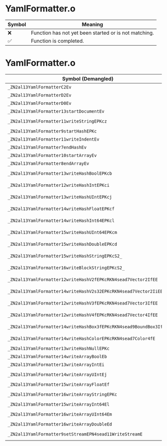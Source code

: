 # YamlFormatter.o
| Symbol | Meaning 
| ------------- | ------------- 
| :x: | Function has not yet been started or is not matching. 
| :white_check_mark: | Function is completed. 


# YamlFormatter.o
| Symbol (Demangled) | Symbol (Mangled) | Decompiled? |
| ------------- |  ------------- | ------------- |
| `_ZN2al13YamlFormatterC2Ev` | `al::YamlFormatter::YamlFormatter(void)` | :white_check_mark: |
| `_ZN2al13YamlFormatterD2Ev` | `al::YamlFormatter::~YamlFormatter()` | :white_check_mark: |
| `_ZN2al13YamlFormatterD0Ev` | `al::YamlFormatter::~YamlFormatter()` | :white_check_mark: |
| `_ZN2al13YamlFormatter13startDocumentEv` | `al::YamlFormatter::startDocument(void)` | :white_check_mark: |
| `_ZN2al13YamlFormatter11writeStringEPKcz` | `al::YamlFormatter::writeString(char const*,...)` | :white_check_mark: |
| `_ZN2al13YamlFormatter9startHashEPKc` | `al::YamlFormatter::startHash(char const*)` | :white_check_mark: |
| `_ZN2al13YamlFormatter11writeIndentEv` | `al::YamlFormatter::writeIndent(void)` | :white_check_mark: |
| `_ZN2al13YamlFormatter7endHashEv` | `al::YamlFormatter::endHash(void)` | :white_check_mark: |
| `_ZN2al13YamlFormatter10startArrayEv` | `al::YamlFormatter::startArray(void)` | :white_check_mark: |
| `_ZN2al13YamlFormatter8endArrayEv` | `al::YamlFormatter::endArray(void)` | :white_check_mark: |
| `_ZN2al13YamlFormatter13writeHashBoolEPKcb` | `al::YamlFormatter::writeHashBool(char const*,bool)` | :white_check_mark: |
| `_ZN2al13YamlFormatter12writeHashIntEPKci` | `al::YamlFormatter::writeHashInt(char const*,int)` | :white_check_mark: |
| `_ZN2al13YamlFormatter13writeHashUIntEPKcj` | `al::YamlFormatter::writeHashUInt(char const*,unsigned int)` | :white_check_mark: |
| `_ZN2al13YamlFormatter14writeHashFloatEPKcf` | `al::YamlFormatter::writeHashFloat(char const*,float)` | :white_check_mark: |
| `_ZN2al13YamlFormatter14writeHashInt64EPKcl` | `al::YamlFormatter::writeHashInt64(char const*,long)` | :white_check_mark: |
| `_ZN2al13YamlFormatter15writeHashUInt64EPKcm` | `al::YamlFormatter::writeHashUInt64(char const*,unsigned long)` | :white_check_mark: |
| `_ZN2al13YamlFormatter15writeHashDoubleEPKcd` | `al::YamlFormatter::writeHashDouble(char const*,double)` | :white_check_mark: |
| `_ZN2al13YamlFormatter15writeHashStringEPKcS2_` | `al::YamlFormatter::writeHashString(char const*,char const*)` | :white_check_mark: |
| `_ZN2al13YamlFormatter16writeBlockStringEPKcS2_` | `al::YamlFormatter::writeBlockString(char const*,char const*)` | :white_check_mark: |
| `_ZN2al13YamlFormatter12writeHashV2fEPKcRKN4sead7Vector2IfEE` | `al::YamlFormatter::writeHashV2f(char const*,sead::Vector2<float> const&)` | :white_check_mark: |
| `_ZN2al13YamlFormatter14writeHashV2s32EPKcRKN4sead7Vector2IiEE` | `al::YamlFormatter::writeHashV2s32(char const*,sead::Vector2<int> const&)` | :white_check_mark: |
| `_ZN2al13YamlFormatter12writeHashV3fEPKcRKN4sead7Vector3IfEE` | `al::YamlFormatter::writeHashV3f(char const*,sead::Vector3<float> const&)` | :white_check_mark: |
| `_ZN2al13YamlFormatter12writeHashV4fEPKcRKN4sead7Vector4IfEE` | `al::YamlFormatter::writeHashV4f(char const*,sead::Vector4<float> const&)` | :white_check_mark: |
| `_ZN2al13YamlFormatter14writeHashBox3fEPKcRKN4sead9BoundBox3IfEE` | `al::YamlFormatter::writeHashBox3f(char const*,sead::BoundBox3<float> const&)` | :white_check_mark: |
| `_ZN2al13YamlFormatter14writeHashColorEPKcRKN4sead7Color4fE` | `al::YamlFormatter::writeHashColor(char const*,sead::Color4f const&)` | :white_check_mark: |
| `_ZN2al13YamlFormatter13writeHashNullEPKc` | `al::YamlFormatter::writeHashNull(char const*)` | :white_check_mark: |
| `_ZN2al13YamlFormatter14writeArrayBoolEb` | `al::YamlFormatter::writeArrayBool(bool)` | :white_check_mark: |
| `_ZN2al13YamlFormatter13writeArrayIntEi` | `al::YamlFormatter::writeArrayInt(int)` | :white_check_mark: |
| `_ZN2al13YamlFormatter14writeArrayUIntEj` | `al::YamlFormatter::writeArrayUInt(unsigned int)` | :white_check_mark: |
| `_ZN2al13YamlFormatter15writeArrayFloatEf` | `al::YamlFormatter::writeArrayFloat(float)` | :white_check_mark: |
| `_ZN2al13YamlFormatter16writeArrayStringEPKc` | `al::YamlFormatter::writeArrayString(char const*)` | :white_check_mark: |
| `_ZN2al13YamlFormatter15writeArrayInt64El` | `al::YamlFormatter::writeArrayInt64(long)` | :white_check_mark: |
| `_ZN2al13YamlFormatter16writeArrayUInt64Em` | `al::YamlFormatter::writeArrayUInt64(unsigned long)` | :white_check_mark: |
| `_ZN2al13YamlFormatter16writeArrayDoubleEd` | `al::YamlFormatter::writeArrayDouble(double)` | :white_check_mark: |
| `_ZN2al13YamlFormatter9setStreamEPN4sead11WriteStreamE` | `al::YamlFormatter::setStream(sead::WriteStream *)` | :white_check_mark: |
